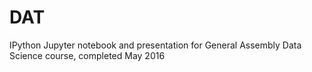 # DAT
IPython Jupyter notebook and presentation for General Assembly Data Science course, completed May 2016

